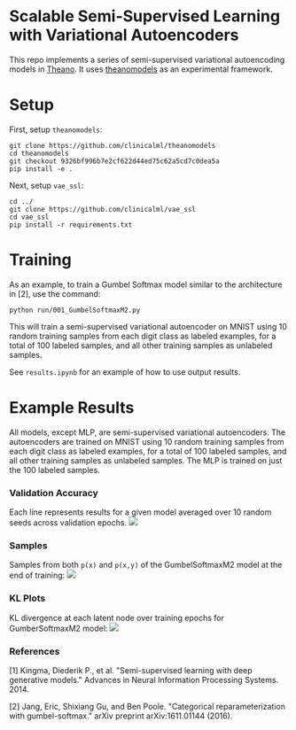 # Scalable Semi-Supervised Learning with Variational Autoencoders
This repo implements a series of semi-supervised variational autoencoding models in [Theano](http://deeplearning.net/software/theano/).  It uses [theanomodels](https://github.com/clinicalml/theanomodels/tree/jmj/setup_package) as an experimental framework.

# Setup
First, setup `theanomodels`:
```
git clone https://github.com/clinicalml/theanomodels
cd theanomodels
git checkout 9326bf996b7e2cf622d44ed75c62a5cd7c0dea5a
pip install -e .
```

Next, setup `vae_ssl`:
```
cd ../
git clone https://github.com/clinicalml/vae_ssl
cd vae_ssl
pip install -r requirements.txt
```

# Training
As an example, to train a Gumbel Softmax model similar to the architecture in [2], use the command:
```
python run/001_GumbelSoftmaxM2.py
```
This will train a semi-supervised variational autoencoder on MNIST using 10 random training samples from each digit class as labeled examples, for a total of 100 labeled samples, and all other training samples as unlabeled samples.

See `results.ipynb` for an example of how to use output results.

# Example Results
All models, except MLP, are semi-supervised variational autoencoders. The autoencoders are trained on MNIST using 10 random training samples from each digit class as labeled examples, for a total of 100 labeled samples, and all other training samples as unlabeled samples.  The MLP is trained on just the 100 labeled samples.

### Validation Accuracy 
Each line represents results for a given model averaged over 10 random seeds across validation epochs.
![](https://github.com/clinicalml/vae_ssl/blob/master/plots/multi_seed_accuracy_validation.png)

### Samples 
Samples from both `p(x)` and `p(x,y)` of the GumbelSoftmaxM2 model at the end of training:
![](https://github.com/clinicalml/vae_ssl/blob/master/plots/samples_GumbelSoftmaxM2_shrp3.0_seed2.png)

### KL Plots
KL divergence at each latent node over training epochs for GumberSoftmaxM2 model:
![](https://github.com/clinicalml/vae_ssl/blob/master/plots/KL_Z_GumbelSoftmaxM2_shrp3.0_seed2.png)

### References

[1] Kingma, Diederik P., et al. "Semi-supervised learning with deep generative models." Advances in Neural Information Processing Systems. 2014.

[2] Jang, Eric, Shixiang Gu, and Ben Poole. "Categorical reparameterization with gumbel-softmax." arXiv preprint arXiv:1611.01144 (2016). 


